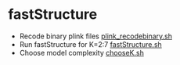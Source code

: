 # fastStructure
* Recode binary plink files [plink_recodebinary.sh](https://github.com/squisquater/Cryptic-Gray-Fox-Lineages-Secondary-Contact/blob/main/05.Population-Structure/fastStructure/plink_recodebinary.sh) 
* Run fastStructure for K=2:7 [fastStructure.sh](https://github.com/squisquater/Cryptic-Gray-Fox-Lineages-Secondary-Contact/blob/main/05.Population-Structure/fastStructure/fastStructure.sh)
* Choose model complexity [chooseK.sh](https://github.com/squisquater/Cryptic-Gray-Fox-Lineages-Secondary-Contact/blob/main/05.Population-Structure/fastStructure/chooseK.sh)
